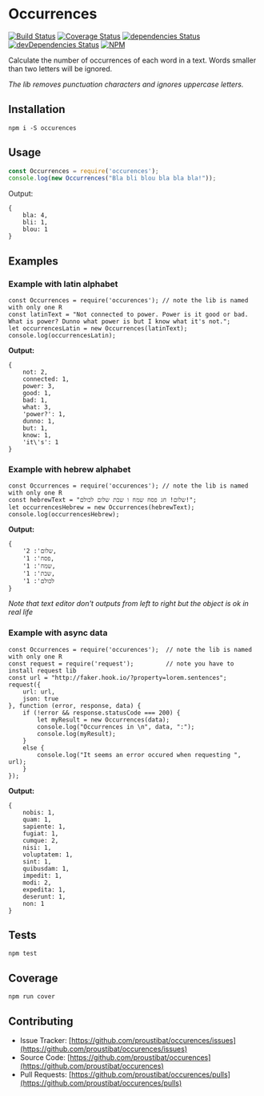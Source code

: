 # Occurrences 

[![Build Status](https://travis-ci.org/proustibat/occurences.svg?branch=master)](https://travis-ci.org/proustibat/occurences)
[![Coverage Status](https://coveralls.io/repos/github/proustibat/occurences/badge.svg?branch=master)](https://coveralls.io/github/proustibat/occurences?branch=master)
[![dependencies Status](https://david-dm.org/proustibat/occurences/status.svg?style=flat-square)](https://david-dm.org/proustibat/occurences)
[![devDependencies Status](https://david-dm.org/proustibat/occurences/dev-status.svg?style=flat-square)](https://david-dm.org/proustibat/occurences?type=dev)
[![NPM](https://nodei.co/npm/occurences.png)](https://nodei.co/npm/occurences/)

Calculate the number of occurrences of each word in a text.
Words smaller than two letters will be ignored.

*The lib removes punctuation characters and ignores uppercase letters.*

## Installation
`npm i -S occurences`

## Usage

```js
const Occurrences = require('occurences');
console.log(new Occurrences("Bla bli blou bla bla bla!"));
```

Output: 
```
{ 
    bla: 4, 
    bli: 1, 
    blou: 1 
}
```

## Examples

### Example with latin alphabet

```
const Occurrences = require('occurences'); // note the lib is named with only one R
const latinText = "Not connected to power. Power is it good or bad. What is power? Dunno what power is but I know what it's not.";
let occurrencesLatin = new Occurrences(latinText);
console.log(occurrencesLatin);

```
**Output:** 
```
{ 
    not: 2,
    connected: 1,
    power: 3,
    good: 1,
    bad: 1,
    what: 3,
    'power?': 1,
    dunno: 1,
    but: 1,
    know: 1,
    'it\'s': 1 
}
```

### Example with hebrew alphabet

```
const Occurrences = require('occurences'); // note the lib is named with only one R
const hebrewText = "שלום! חג פסח שמח ו שבת שלום לכולם!";
let occurrencesHebrew = new Occurrences(hebrewText);
console.log(occurrencesHebrew);

```
**Output:** 
```
{ 
	'שלום': 2, 
	'פסח': 1, 
	'שמח': 1, 
	'שבת': 1, 
	'לכולם': 1 
}
```
*Note that text editor don't outputs from left to right but the object is ok in real life*


### Example with async data

```
const Occurrences = require('occurences');  // note the lib is named with only one R
const request = require('request');         // note you have to install request lib
const url = "http://faker.hook.io/?property=lorem.sentences";
request({
    url: url,
    json: true
}, function (error, response, data) {
    if (!error && response.statusCode === 200) {
        let myResult = new Occurrences(data);
        console.log("Occurrences in \n", data, ":");
        console.log(myResult);
    }
    else {
        console.log("It seems an error occured when requesting ", url);
    }
});

```

**Output:** 
```
{ 
    nobis: 1,
    quam: 1,
    sapiente: 1,
    fugiat: 1,
    cumque: 2,
    nisi: 1,
    voluptatem: 1,
    sint: 1,
    quibusdam: 1,
    impedit: 1,
    modi: 2,
    expedita: 1,
    deserunt: 1,
    non: 1 
}
```


## Tests
`npm test`

## Coverage
`npm run cover`


## Contributing

- Issue Tracker: [https://github.com/proustibat/occurences/issues](https://github.com/proustibat/occurences/issues)
- Source Code: [https://github.com/proustibat/occurences](https://github.com/proustibat/occurences)
- Pull Requests: [https://github.com/proustibat/occurences/pulls](https://github.com/proustibat/occurences/pulls)


